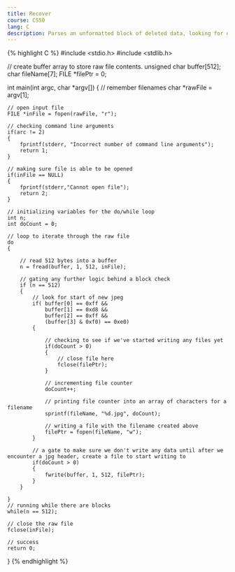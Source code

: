 ```yaml
---
title: Recover
course: CS50
lang: C
description: Parses an unformatted block of deleted data, looking for deleted images, and restores them.
---
```

{% highlight C %}
#include <stdio.h>
#include <stdlib.h>

// create buffer array to store raw file contents.
unsigned char buffer[512];
char fileName[7];
FILE *filePtr = 0;

int main(int argc, char *argv[])
{
    // remember filenames
    char *rawFile = argv[1];

    // open input file
    FILE *inFile = fopen(rawFile, "r");

    // checking command line arguments
    if(arc != 2)
    {
        fprintf(stderr, "Incorrect number of command line arguments");
        return 1;
    }

    // making sure file is able to be opened
    if(inFile == NULL)
    {
        fprintf(stderr,"Cannot open file");
        return 2;
    }

    // initializing variables for the do/while loop
    int n;
    int doCount = 0;

    // loop to iterate through the raw file
    do
    {

        // read 512 bytes into a buffer
        n = fread(buffer, 1, 512, inFile);

        // gating any further logic behind a block check
        if (n == 512)
        {
            // look for start of new jpeg
            if( buffer[0] == 0xff &&
                buffer[1] == 0xd8 &&
                buffer[2] == 0xff &&
                (buffer[3] & 0xf0) == 0xe0)
            {

                // checking to see if we've started writing any files yet
                if(doCount > 0)
                {
                    // close file here
                    fclose(filePtr);
                }

                // incrementing file counter
                doCount++;

                // printing file counter into an array of characters for a filename
                sprintf(fileName, "%d.jpg", doCount);

                // writing a file with the filename created above
                filePtr = fopen(fileName, "w");
            }

            // a gate to make sure we don't write any data until after we encounter a jpg header, create a file to start writing to
            if(doCount > 0)
            {
                fwrite(buffer, 1, 512, filePtr);
            }
        }

    }
    // running while there are blocks
    while(n == 512);

    // close the raw file
    fclose(inFile);

    // success
    return 0;
}
{% endhighlight %}